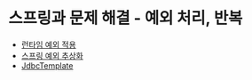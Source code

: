 # 스프링과 문제 해결 - 예외 처리, 반복

- [런타임 예외 적용](https://github.com/genesis12345678/TIL/blob/main/Spring/database_1/springException/runtimeApply/runtimeApply.md)
- [스프링 예외 추상화](https://github.com/genesis12345678/TIL/blob/main/Spring/database_1/springException/exceptionAbstract/abstract.md)
- [JdbcTemplate](https://github.com/genesis12345678/TIL/blob/main/Spring/database_1/springException/JdbcTemplate/jdbcTemplate.md)